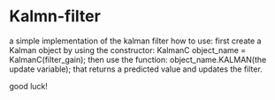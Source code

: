 # Kalmn-filter
a simple implementation of the kalman filter
how to use:
first create a Kalman object by using the constructor: KalmanC object_name = KalmanC(filter_gain);
then use the function: object_name.KALMAN(the update variable); that returns a predicted value and updates the filter.

good luck!
